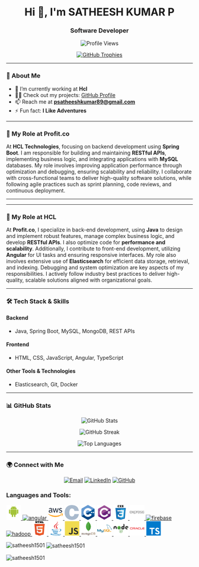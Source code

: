 <h1 align="center">Hi 👋, I'm SATHEESH KUMAR P</h1>
<h3 align="center">Software Developer</h3>

<p align="center">
  <img src="https://komarev.com/ghpvc/?username=satheesh1501&label=Profile%20views&color=0e75b6&style=flat" alt="Profile Views" />
</p>

<p align="center">
  <a href="https://github.com/ryo-ma/github-profile-trophy">
    <img src="https://github-profile-trophy.vercel.app/?username=satheesh1501&margin-w=5&theme=onedark" alt="GitHub Trophies" />
  </a>
</p>

---

### 🚀 About Me

- 🔭 I’m currently working at **Hcl**
- 👨‍💻 Check out my projects: [GitHub Profile](https://github.com/satheesh1501)
- 📫 Reach me at **psatheeshkumar89@gmail.com**
- ⚡ Fun fact: **I Like Adventures**

---

### 🌟 My Role at Profit.co

At **HCL Technologies**, focusing on backend development using **Spring Boot**. I am responsible for building and maintaining **RESTful APIs**, implementing business logic, and integrating applications with **MySQL** databases. My role involves improving application performance through optimization and debugging, ensuring scalability and reliability. I collaborate with cross-functional teams to deliver high-quality software solutions, while following agile practices such as sprint planning, code reviews, and continuous deployment.

---

---

### 🌟 My Role at HCL

At **Profit.co**, I specialize in back-end development, using **Java** to design and implement robust features, manage complex business logic, and develop **RESTful APIs**. I also optimize code for **performance and scalability**. Additionally, I contribute to front-end development, utilizing **Angular** for UI tasks and ensuring responsive interfaces. My role also involves extensive use of **Elasticsearch** for efficient data storage, retrieval, and indexing. Debugging and system optimization are key aspects of my responsibilities. I actively follow industry best practices to deliver high-quality, scalable solutions aligned with organizational goals.

---

### 🛠️ Tech Stack & Skills

#### **Backend**
- Java, Spring Boot, MySQL, MongoDB, REST APIs

#### **Frontend**
- HTML, CSS, JavaScript, Angular, TypeScript

#### **Other Tools & Technologies**
- Elasticsearch, Git, Docker

---

### 📊 GitHub Stats

<p align="center">
  <img src="https://github-readme-stats.vercel.app/api?username=satheesh1501&show_icons=true&theme=radical" alt="GitHub Stats" />
</p>

<p align="center">
  <img src="https://github-readme-streak-stats.herokuapp.com/?user=satheesh1501&theme=radical" alt="GitHub Streak" />
</p>

<p align="center">
  <img src="https://github-readme-stats.vercel.app/api/top-langs/?username=satheesh1501&layout=compact&theme=radical" alt="Top Languages" />
</p>

---

### 🌍 Connect with Me

<p align="center">
  <a href="mailto:psatheeshkumar89@gmail.com"><img src="https://img.shields.io/badge/Email-D14836?style=for-the-badge&logo=gmail&logoColor=white" alt="Email"></a>
  <a href="https://www.linkedin.com/in/satheeshkumarp"><img src="https://img.shields.io/badge/LinkedIn-0077B5?style=for-the-badge&logo=linkedin&logoColor=white" alt="LinkedIn"></a>
  <a href="https://github.com/satheesh1501"><img src="https://img.shields.io/badge/GitHub-181717?style=for-the-badge&logo=github&logoColor=white" alt="GitHub"></a>
</p>

<h3 align="left">Languages and Tools:</h3>
<p align="left"> <a href="https://developer.android.com" target="_blank" rel="noreferrer"> <img src="https://raw.githubusercontent.com/devicons/devicon/master/icons/android/android-original-wordmark.svg" alt="android" width="40" height="40"/> </a> <a href="https://angular.io" target="_blank" rel="noreferrer"> <img src="https://angular.io/assets/images/logos/angular/angular.svg" alt="angular" width="40" height="40"/> </a> <a href="https://aws.amazon.com" target="_blank" rel="noreferrer"> <img src="https://raw.githubusercontent.com/devicons/devicon/master/icons/amazonwebservices/amazonwebservices-original-wordmark.svg" alt="aws" width="40" height="40"/> </a> <a href="https://www.cprogramming.com/" target="_blank" rel="noreferrer"> <img src="https://raw.githubusercontent.com/devicons/devicon/master/icons/c/c-original.svg" alt="c" width="40" height="40"/> </a> <a href="https://www.w3schools.com/cpp/" target="_blank" rel="noreferrer"> <img src="https://raw.githubusercontent.com/devicons/devicon/master/icons/cplusplus/cplusplus-original.svg" alt="cplusplus" width="40" height="40"/> </a> <a href="https://www.w3schools.com/cs/" target="_blank" rel="noreferrer"> <img src="https://raw.githubusercontent.com/devicons/devicon/master/icons/csharp/csharp-original.svg" alt="csharp" width="40" height="40"/> </a> <a href="https://www.w3schools.com/css/" target="_blank" rel="noreferrer"> <img src="https://raw.githubusercontent.com/devicons/devicon/master/icons/css3/css3-original-wordmark.svg" alt="css3" width="40" height="40"/> </a> <a href="https://expressjs.com" target="_blank" rel="noreferrer"> <img src="https://raw.githubusercontent.com/devicons/devicon/master/icons/express/express-original-wordmark.svg" alt="express" width="40" height="40"/> </a> <a href="https://firebase.google.com/" target="_blank" rel="noreferrer"> <img src="https://www.vectorlogo.zone/logos/firebase/firebase-icon.svg" alt="firebase" width="40" height="40"/> </a> <a href="https://hadoop.apache.org/" target="_blank" rel="noreferrer"> <img src="https://www.vectorlogo.zone/logos/apache_hadoop/apache_hadoop-icon.svg" alt="hadoop" width="40" height="40"/> </a> <a href="https://www.w3.org/html/" target="_blank" rel="noreferrer"> <img src="https://raw.githubusercontent.com/devicons/devicon/master/icons/html5/html5-original-wordmark.svg" alt="html5" width="40" height="40"/> </a> <a href="https://www.java.com" target="_blank" rel="noreferrer"> <img src="https://raw.githubusercontent.com/devicons/devicon/master/icons/java/java-original.svg" alt="java" width="40" height="40"/> </a> <a href="https://developer.mozilla.org/en-US/docs/Web/JavaScript" target="_blank" rel="noreferrer"> <img src="https://raw.githubusercontent.com/devicons/devicon/master/icons/javascript/javascript-original.svg" alt="javascript" width="40" height="40"/> </a> <a href="https://www.mongodb.com/" target="_blank" rel="noreferrer"> <img src="https://raw.githubusercontent.com/devicons/devicon/master/icons/mongodb/mongodb-original-wordmark.svg" alt="mongodb" width="40" height="40"/> </a> <a href="https://www.mysql.com/" target="_blank" rel="noreferrer"> <img src="https://raw.githubusercontent.com/devicons/devicon/master/icons/mysql/mysql-original-wordmark.svg" alt="mysql" width="40" height="40"/> </a> <a href="https://nodejs.org" target="_blank" rel="noreferrer"> <img src="https://raw.githubusercontent.com/devicons/devicon/master/icons/nodejs/nodejs-original-wordmark.svg" alt="nodejs" width="40" height="40"/> </a> <a href="https://www.oracle.com/" target="_blank" rel="noreferrer"> <img src="https://raw.githubusercontent.com/devicons/devicon/master/icons/oracle/oracle-original.svg" alt="oracle" width="40" height="40"/> </a> <a href="https://www.typescriptlang.org/" target="_blank" rel="noreferrer"> <img src="https://raw.githubusercontent.com/devicons/devicon/master/icons/typescript/typescript-original.svg" alt="typescript" width="40" height="40"/> </a> </p>

<p><img align="left" src="https://github-readme-stats.vercel.app/api/top-langs?username=satheesh1501&show_icons=true&locale=en&layout=compact" alt="satheesh1501" /></p>

<p>&nbsp;<img align="center" src="https://github-readme-stats.vercel.app/api?username=satheesh1501&show_icons=true&locale=en" alt="satheesh1501" /></p>

<p><img align="center" src="https://github-readme-streak-stats.herokuapp.com/?user=satheesh1501&" alt="satheesh1501" /></p>

